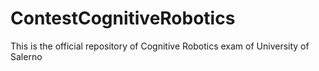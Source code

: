 # ContestCognitiveRobotics
This is the official repository of Cognitive Robotics exam of University of Salerno 
